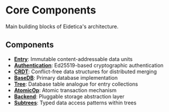 # Core Components

Main building blocks of Eidetica's architecture.

## Components

- **[Entry](entry.md)**: Immutable content-addressable data units
- **[Authentication](authentication.md)**: Ed25519-based cryptographic authentication
- **[CRDT](crdt.md)**: Conflict-free data structures for distributed merging
- **[BaseDB](basedb.md)**: Primary database implementation
- **[Tree](tree.md)**: Database table analogue for entry collections
- **[AtomicOp](atomicop.md)**: Atomic transaction mechanism
- **[Backend](backend.md)**: Pluggable storage abstraction layer
- **[Subtrees](subtrees.md)**: Typed data access patterns within trees
